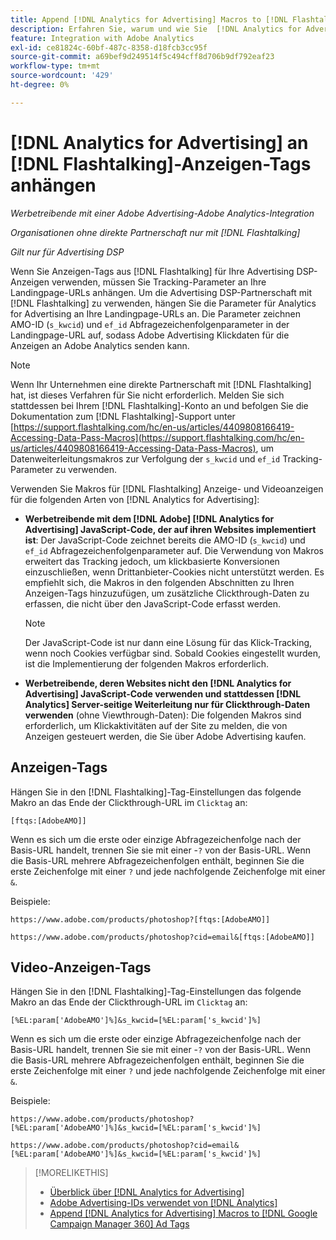 ```yaml
---
title: Append [!DNL Analytics for Advertising] Macros to [!DNL Flashtalking] Ad Tags
description: Erfahren Sie, warum und wie Sie  [!DNL Analytics for Advertising] -Makros zu Ihren  [!DNL Flashtalking]  hinzufügen
feature: Integration with Adobe Analytics
exl-id: ce81824c-60bf-487c-8358-d18fcb3cc95f
source-git-commit: a69bef9d249514f5c494cff8d706b9df792eaf23
workflow-type: tm+mt
source-wordcount: '429'
ht-degree: 0%

---
```


# [!DNL Analytics for Advertising] an [!DNL Flashtalking]-Anzeigen-Tags anhängen

*Werbetreibende mit einer Adobe Advertising-Adobe Analytics-Integration*

*Organisationen ohne direkte Partnerschaft nur mit [!DNL Flashtalking]*

*Gilt nur für Advertising DSP*

Wenn Sie Anzeigen-Tags aus [!DNL Flashtalking] für Ihre Advertising DSP-Anzeigen verwenden, müssen Sie Tracking-Parameter an Ihre Landingpage-URLs anhängen. Um die Advertising DSP-Partnerschaft mit [!DNL Flashtalking] zu verwenden, hängen Sie die Parameter für Analytics for Advertising an Ihre Landingpage-URLs an. Die Parameter zeichnen AMO-ID (`s_kwcid`) und `ef_id` Abfragezeichenfolgenparameter in der Landingpage-URL auf, sodass Adobe Advertising Klickdaten für die Anzeigen an Adobe Analytics senden kann.

>[!NOTE]
>
>Wenn Ihr Unternehmen eine direkte Partnerschaft mit [!DNL Flashtalking] hat, ist dieses Verfahren für Sie nicht erforderlich. Melden Sie sich stattdessen bei Ihrem [!DNL Flashtalking]-Konto an und befolgen Sie die Dokumentation zum [!DNL Flashtalking]-Support unter [https://support.flashtalking.com/hc/en-us/articles/4409808166419-Accessing-Data-Pass-Macros](https://support.flashtalking.com/hc/en-us/articles/4409808166419-Accessing-Data-Pass-Macros), um Datenweiterleitungsmakros zur Verfolgung der `s_kwcid` und `ef_id` Tracking-Parameter zu verwenden.

Verwenden Sie Makros für [!DNL Flashtalking] Anzeige- und Videoanzeigen für die folgenden Arten von [!DNL Analytics for Advertising]:

* **Werbetreibende mit dem [!DNL Adobe] [!DNL Analytics for Advertising] JavaScript-Code, der auf ihren Websites implementiert ist**: Der JavaScript-Code zeichnet bereits die AMO-ID (`s_kwcid`) und `ef_id` Abfragezeichenfolgenparameter auf. Die Verwendung von Makros erweitert das Tracking jedoch, um klickbasierte Konversionen einzuschließen, wenn Drittanbieter-Cookies nicht unterstützt werden. Es empfiehlt sich, die Makros in den folgenden Abschnitten zu Ihren Anzeigen-Tags hinzuzufügen, um zusätzliche Clickthrough-Daten zu erfassen, die nicht über den JavaScript-Code erfasst werden.

  >[!NOTE]
  >
  >Der JavaScript-Code ist nur dann eine Lösung für das Klick-Tracking, wenn noch Cookies verfügbar sind. Sobald Cookies eingestellt wurden, ist die Implementierung der folgenden Makros erforderlich.

* **Werbetreibende, deren Websites nicht den [!DNL Analytics for Advertising] JavaScript-Code verwenden und stattdessen [!DNL Analytics] Server-seitige Weiterleitung nur für Clickthrough-Daten verwenden** (ohne Viewthrough-Daten): Die folgenden Makros sind erforderlich, um Klickaktivitäten auf der Site zu melden, die von Anzeigen gesteuert werden, die Sie über Adobe Advertising kaufen.

## Anzeigen-Tags

Hängen Sie in den [!DNL Flashtalking]-Tag-Einstellungen das folgende Makro an das Ende der Clickthrough-URL im `Clicktag` an:

```
[ftqs:[AdobeAMO]]
```

Wenn es sich um die erste oder einzige Abfragezeichenfolge nach der Basis-URL handelt, trennen Sie sie mit einer -`?` von der Basis-URL. Wenn die Basis-URL mehrere Abfragezeichenfolgen enthält, beginnen Sie die erste Zeichenfolge mit einer `?` und jede nachfolgende Zeichenfolge mit einer `&`.

Beispiele:

`https://www.adobe.com/products/photoshop?[ftqs:[AdobeAMO]]`

`https://www.adobe.com/products/photoshop?cid=email&[ftqs:[AdobeAMO]]`

## Video-Anzeigen-Tags

Hängen Sie in den [!DNL Flashtalking]-Tag-Einstellungen das folgende Makro an das Ende der Clickthrough-URL im `Clicktag` an:

```
[%EL:param['AdobeAMO']%]&s_kwcid=[%EL:param['s_kwcid']%]
```

Wenn es sich um die erste oder einzige Abfragezeichenfolge nach der Basis-URL handelt, trennen Sie sie mit einer -`?` von der Basis-URL. Wenn die Basis-URL mehrere Abfragezeichenfolgen enthält, beginnen Sie die erste Zeichenfolge mit einer `?` und jede nachfolgende Zeichenfolge mit einer `&`.

Beispiele:

`https://www.adobe.com/products/photoshop?[%EL:param['AdobeAMO']%]&s_kwcid=[%EL:param['s_kwcid']%]`

`https://www.adobe.com/products/photoshop?cid=email&[%EL:param['AdobeAMO']%]&s_kwcid=[%EL:param['s_kwcid']%]`

>[!MORELIKETHIS]
>
>* [Überblick über [!DNL Analytics for Advertising]](overview.md)
>* [Adobe Advertising-IDs verwendet von [!DNL Analytics]](/help/integrations/analytics/ids.md)
>* [Append [!DNL Analytics for Advertising] Macros to [!DNL Google Campaign Manager 360] Ad Tags](/help/integrations/analytics/macros-google-campaign-manager.md)

